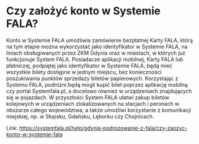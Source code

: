 # Czy założyć konto w Systemie FALA?


Konto w Systemie FALA umożliwia zamówienie bezpłatnej Karty FALA, którą na tym etapie można wykorzystać jako identyfikator w Systemie FALA, na liniach obsługiwanych przez ZKM Gdynia oraz w miastach, w których już funkcjonuje System FALA. Posiadacze aplikacji mobilnej, Karty FALA lub płatniczej, podpiętej jako identyfikator w Systemie FALA, będą mieć wszystkie bilety dostępne w jednym miejscu, bez konieczności poszukiwania punktów sprzedaży biletów papierowych. Korzystając z Systemu FALA, podróżni będą mogli kupić bilet poprzez aplikację mobilną czy portal Systemfala.pl, a docelowo również w urządzeniach znajdujących się w pojazdach. W przyszłości System FALA ułatwi zakup biletów kolejowych w urządzeniach zlokalizowanych na stacjach i peronach w obszarze całego województwa, a także umożliwi korzystanie z komunikacji miejskiej, np. w Słupsku, Gdańsku, Lęborku czy Chojnicach.




Link: https://systemfala.pl/help/gdynia-podrozowanie-z-fala/czy-zaozyc-konto-w-systemie-fala
